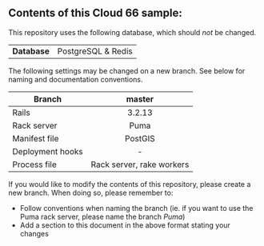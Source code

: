 ## Contents of this Cloud 66 sample:

This repository uses the following database, which should <i>not</i> be changed.
<table>
  <tr>
    <td><b>Database</b></td>
    <td>PostgreSQL & Redis</td>
  </tr>
</table>

The following settings may be changed on a new branch. See below for naming and documentation conventions.

| Branch           | master                      | 
| ---------------- |:---------------------------:|
| Rails            | 3.2.13                      |
| Rack server      | Puma                        |
| Manifest file    | PostGIS                     |
| Deployment hooks | -                           |
| Process file     | Rack server, rake workers   |

If you would like to modify the contents of this repository, please create a new branch. When doing so, please remember to:
* Follow conventions when naming the branch (ie. if you want to use the Puma rack server, please name the branch _Puma_)
* Add a section to this document in the above format stating your changes
